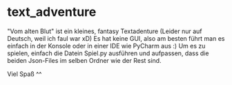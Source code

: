 # text_adventure
"Vom alten Blut" ist ein kleines, fantasy Textadenture (Leider nur auf Deutsch, weil ich faul war xD)
Es hat keine GUI, also am besten führt man es einfach in der Konsole oder in einer IDE wie PyCharm aus :)
Um es zu spielen, einfach die Datein Spiel.py ausführen und aufpassen, dass die beiden Json-Files im selben Ordner wie der Rest sind.

Viel Spaß ^^
